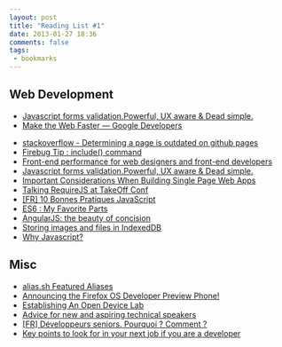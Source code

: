 ```yaml
---
layout: post
title: "Reading List #1"
date: 2013-01-27 18:36
comments: false
tags:
 - bookmarks
---
```



## Web Development

 * [Javascript forms validation.Powerful, UX aware & Dead simple.](http://parsleyjs.org/)
 * [Make the Web Faster — Google Developers](https://developers.google.com/speed/)
<!-- more -->
 * [stackoverflow - Determining a page is outdated on github pages](http://stackoverflow.com/questions/12556593/determining-a-page-is-outdated-on-github-pages)
 * [Firebug Tip : include() command](http://www.softwareishard.com/blog/firebug/firebug-tip-include-command/)
 * [Front-end performance for web designers and front-end developers](http://csswizardry.com/2013/01/front-end-performance-for-web-designers-and-front-end-developers/)
 * [Javascript forms validation.Powerful, UX aware & Dead simple.](http://parsleyjs.org/index.html)
 * [Important Considerations When Building Single Page Web Apps](http://net.tutsplus.com/tutorials/javascript-ajax/important-considerations-when-building-single-page-web-apps/)
 * [Talking RequireJS at TakeOff Conf](http://javascriptplayground.com/blog/2013/01/talking-requirejs-at-takeoff-conf)
 * [[FR] 10 Bonnes Pratiques JavaScript](http://www.js-attitude.fr/2013/01/21/dix-bonnes-pratiques-javascript/?utm_source=jslive&utm_medium=referers&utm_campaign=js-10-bp)
 * [ES6 : My Favorite Parts](https://dl.dropbox.com/u/3531958/es6-favorite-parts/index.html#/)
 * [AngularJS: the beauty of concision](http://blog.appfog.com/angularjs-the-beauty-of-concision/)
 * [Storing images and files in IndexedDB](https://hacks.mozilla.org/2012/02/storing-images-and-files-in-IndexedDB/)
 * [Why Javascript?](https://nicolas.perriault.net/code/2013/why_javascript/)

## Misc

 * [alias.sh Featured Aliases](http://alias.sh)
 * [Announcing the Firefox OS Developer Preview Phone!](https://hacks.mozilla.org/2013/01/announcing-the-firefox-os-developer-preview-phone/)
 * [Establishing An Open Device Lab](http://mobile.smashingmagazine.com/2012/09/24/establishing-an-open-device-lab/)
 * [Advice for new and aspiring technical speakers](http://www.nczonline.net/blog/2013/01/10/advice-for-new-and-aspiring-technical-speakers/)
 * [[FR] Développeurs seniors. Pourquoi ? Comment ?](http://www.ekito.fr/people/?p=51&utm_source=buffer&buffer_share=c427a)
 * [Key points to look for in your next job if you are a developer](http://blog.davidtate.org/2010/08/key-points-to-look-for-in-your-next-job-if-you-are-a-developer/)
